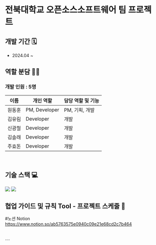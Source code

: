  <h1> 전북대학교 오픈소스소프트웨어 팀 프로젝트 </h1>

## 개발 기간 🗓
- 2024.04 ~

## 역할 분담 🧑‍💻
### 개발 인원 : 5명
| 이름 | 개인 역할 | 담당 역할 및 기능 |
| ------ | ---------- | ------ |
| 원동훈 | PM, Developer | PM, 기획, 개발 |
| 김유림 | Developer | 개발 |
| 신광철 | Developer | 개발 |
| 김솔래 | Developer | 개발 |
| 주효돈 | Developer | 개발 |

<br/>

## 기술 스택 💻
<img src="https://img.shields.io/badge/Unity-FFFFFF?style=for-the-badge&logo=Unity&logoColor=black">

<img src="https://img.shields.io/badge/csharp-512BD4?style=for-the-badge&logo=csharp&logoColor=white">

## 협업 가이드 및 규칙 Tool - 프로젝트 스케줄 📅
#노션 Notion
https://www.notion.so/ab5763575e0940c09e21e68cd2c7b464

<br/>
.... 

